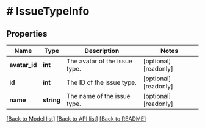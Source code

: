 # # IssueTypeInfo

## Properties

Name | Type | Description | Notes
------------ | ------------- | ------------- | -------------
**avatar_id** | **int** | The avatar of the issue type. | [optional] [readonly]
**id** | **int** | The ID of the issue type. | [optional] [readonly]
**name** | **string** | The name of the issue type. | [optional] [readonly]

[[Back to Model list]](../../README.md#models) [[Back to API list]](../../README.md#endpoints) [[Back to README]](../../README.md)
